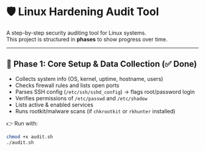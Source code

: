 # 🛡️ Linux Hardening Audit Tool

A step-by-step security auditing tool for Linux systems.  
This project is structured in **phases** to show progress over time.

---

## 📌 Phase 1: Core Setup & Data Collection (✅ Done)

- Collects system info (OS, kernel, uptime, hostname, users)
- Checks firewall rules and lists open ports
- Parses SSH config (`/etc/ssh/sshd_config`) → flags root/password login
- Verifies permissions of `/etc/passwd` and `/etc/shadow`
- Lists active & enabled services
- Runs rootkit/malware scans (if `chkrootkit` or `rkhunter` installed)

👉 Run with:

```bash
chmod +x audit.sh
./audit.sh

